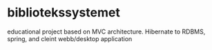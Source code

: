 # bibliotekssystemet
educational project based on MVC architecture. Hibernate to RDBMS, spring, and cleint webb/desktop application
